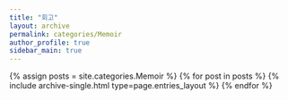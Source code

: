```yaml
---
title: "회고"
layout: archive
permalink: categories/Memoir
author_profile: true
sidebar_main: true
---
```



{% assign posts = site.categories.Memoir %}
{% for post in posts %} {% include archive-single.html type=page.entries_layout %} {% endfor %}